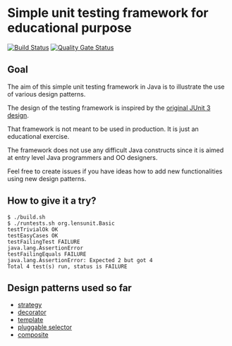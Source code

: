# Simple unit testing framework for educational purpose

[![Build Status](https://travis-ci.org/danielleberre/lensunit.svg?branch=master)](https://travis-ci.org/danielleberre/lensunit)
[![Quality Gate Status](https://sonarcloud.io/api/project_badges/measure?project=dlb%3Alensunit&metric=alert_status)](https://sonarcloud.io/dashboard?id=dlb%3Alensunit)

## Goal

The aim of this simple unit testing framework in Java is to illustrate the use of various
design patterns.

The design of the testing framework is inspired by the [original JUnit 3 design](http://junit.sourceforge.net/doc/cookstour/cookstour.htm).

That framework is not meant to be used in production. It is just an educational exercise.

The framework does not use any difficult Java constructs since it is aimed at
entry level Java programmers and OO designers.

Feel free to create issues if you have ideas how to add new functionalities using new design patterns.

## How to give it a try?

```
$ ./build.sh
$ ./runtests.sh org.lensunit.Basic
testTrivialOk OK
testEasyCases OK
testFailingTest FAILURE
java.lang.AssertionError
testFailingEquals FAILURE
java.lang.AssertionError: Expected 2 but got 4
Total 4 test(s) run, status is FAILURE
```

## Design patterns used so far

+ [strategy](https://en.wikipedia.org/wiki/Strategy_pattern)
+ [decorator](https://en.wikipedia.org/wiki/Decorator_pattern)
+ [template](https://en.wikipedia.org/wiki/Template_method_pattern)
+ [pluggable selector](http://junit.sourceforge.net/doc/cookstour/cookstour.htm)
+ [composite](https://en.wikipedia.org/wiki/Composite_pattern)
